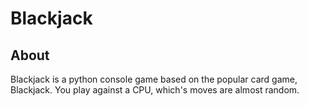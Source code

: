 # Blackjack

## About

Blackjack is a python console game based on the popular card game, Blackjack.
You play against a CPU, which's moves are almost random.
